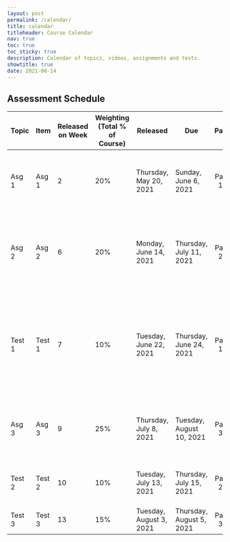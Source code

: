 ```yaml
---
layout: post
permalink: /calendar/
title: calendar
titleheader: Course Calendar
nav: true
toc: true
toc_sticky: true
description: Calendar of topics, videos, assignments and tests.
showtitle: true
date: 2021-06-14
---
```





## Assessment Schedule

| Topic  | Item   | Released on Week | Weighting     (Total % of Course) | Released                | Due                      | Part    | Specific Topics Covered                                                                                                                                                                           |
| ------ | ------ | ---------------- | --------------------------------- | ----------------------- | ------------------------ | :-----: | ------------------------------------------------------------                                                                                                                                      |
| Asg 1  | Asg 1  | 2                | 20%                               | Thursday, May 20, 2021  | Sunday, June 6, 2021     | Part 1: | Data Cleaning, Parameter  Estimation, kNN, Experimental Train/Test/Validate, Ablation, Hypoth Test,  Probabilities                                                                                |
| Asg 2  | Asg 2  | 6                | 20%                               | Monday, June 14, 2021   | Thursday, July 11, 2021  | Part 2: | Feature extraction (PCA,LDA),  and classification on a new covid dataset using Decision Trees, Random  Forests, Boosted Regression Trees and Naive Bayes                                      |
| Test 1 | Test 1 | 7                | 10%                               | Tuesday, June 22, 2021  | Thursday, June 24, 2021  | Part 1: | Data Cleaning, Parameter  Estimation (MLE/MAP), Basic Classification and kNN, Experimental  Train/Test/Validate, Error measures, Ablation Studies, Probabilities,  ROC/AUC, Decision Trees |
| Asg 3  | Asg 3  | 9                | 25%                               | Thursday, July 8, 2021  | Tuesday, August 10, 2021 | Part 3: | Deep Learning on COVID dataset  as classification and time series prediction. CNN on small image dataset.                                                                                         |
| Test 2 | Test 2 | 10               | 10%                               | Tuesday, July 13, 2021  | Thursday, July 15, 2021  | Part 2: | Feature Extraction,  Dimensionality Reduction, Clustering, Word Embeddings                                                                                                                        |
| Test 3 | Test 3 | 13               | 15%                               | Tuesday, August 3, 2021 | Thursday, August 5, 2021 | Part 3: | Neural Networks and Deep  Learning                                                                                                                                                                |
